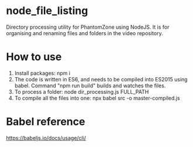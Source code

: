 # node_file_listing
Directory processing utility for PhantomZone using NodeJS. It is for organising and renaming files and folders in the video repository.

# How to use
1. Install packages: npm i
2. The code is written in ES6, and needs to be compiled into ES2015 using babel. Command "npm run build" builds and watches the files.
3. To process a folder: node dir_processing.js FULL_PATH
4. To compile all the files into one: npx babel src -o master-compiled.js

# Babel reference
https://babeljs.io/docs/usage/cli/